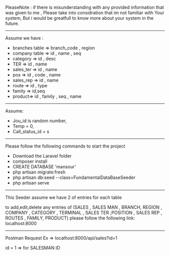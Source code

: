 PleaseNote :
if there is misunderstanding with any provided information that was given to me ,
Please take into considration that im not familiar with Your system,
But i would be greatfull to know more about your system in the future.
___________________________________________________________________________________________
Assume we have :

- branches table => branch_code , region
- company table  => id , name , seq
- category  => id , desc
- TER => id , name
- sales_ter => id , name 
- pos => id , code , name
- sales_rep => id , name
- route => id , type
- family => id,seq
- product=> id , family , seq , name
____________________________________________________________________________________________

Assume:

- Jou_id is random number,
- Temp = 0,
- Call_status_id = s
_____________________________________________________________________________________________

Please follow the following commands to start the project

- Download the Laravel folder
- composer install
- CREATE DATABASE 'mansour'
- php artisan migrate:fresh
- php artisan db:seed --class=FundamentalDataBaseSeeder
- php artisan serve
______________________________________________________________________________________________
This Seeder assume we have 2 of entries for each table

to add,edit,delete any entries of 
(SALES , SALES MAN , BRANCH, REGION , COMPANY , CATEGORY , TERMINAL , SALES TER ,POSITION , SALES REP , ROUTES , FAMILY, PRODUCT)
please follow the following link:
localhost:8000
______________________________________________________________________________________________

Postman Request Ex => localhost:8000/api/sales?id=1

id = 1 => for SALESMAN ID


